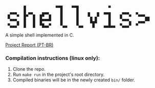 ```                                                               
        █             ▀▀█    ▀▀█             ▀                 
  ▄▄▄   █ ▄▄    ▄▄▄     █      █    ▄   ▄  ▄▄▄     ▄▄▄   ▄     
 █   ▀  █▀  █  █▀  █    █      █    ▀▄ ▄▀    █    █   ▀   ▀▀▀▄▄
  ▀▀▀▄  █   █  █▀▀▀▀    █      █     █▄█     █     ▀▀▀▄   ▄▄▄▀▀
 ▀▄▄▄▀  █   █  ▀█▄▄▀    ▀▄▄    ▀▄▄    █    ▄▄█▄▄  ▀▄▄▄▀  ▀     
```                                                                                               
                                                   
A simple shell implemented in C.

[Project Report (PT-BR)](https://drive.google.com/file/d/1hTDjv8je0wFV89WiFk7C4iJqPb2nHZv5/view?usp=sharing)


### Compilation instructions (linux only):
1. Clone the repo.
2. Run `make run` in the project's root directory.
3. Compiled binaries will be in the newly created `bin/` folder.
